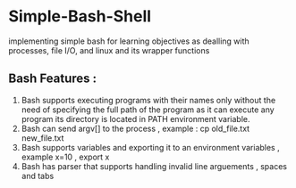 # Simple-Bash-Shell
implementing simple bash for learning objectives as dealling with processes, file I/O, and linux and its wrapper functions 



## Bash Features : 
1) Bash supports executing programs with their names only without the need of specifying the full path of the program as it can execute any program its directory is located in PATH environment variable.
2) Bash can send argv[] to the process , example : cp old_file.txt new_file.txt 
3) Bash supports variables and exporting it to an environment variables ,  example x=10 , export x  
4) Bash has parser that supports handling invalid line arguements ,  spaces and tabs 


